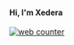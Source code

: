 #### Hi, I'm **Xedera**
<a href="https://smallcounter.com"><a href="https://smallcounter.com"><img src="https://smallcounter.com/count.php?c_style=1&id=1647581952" border=0 alt="web counter">
</a><a href="https://smallcounter.com" style="font-size:9px;"></a>
